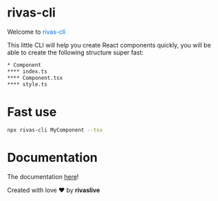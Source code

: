 # rivas-cli

Welcome to <span style="color: #0072F5">rivas-cli</span>

This little CLI will help you create React components quickly, you will be able to create the following structure super fast:

```bash
* Component
**** index.ts
**** Component.tsx
**** style.ts
```

# Fast use

```bash 
npx rivas-cli MyComponent --tsx
```

# Documentation
The documentation [here](https://rivas-cli.vercel.app/)!


Created with love ❤ by **rivaslive**
